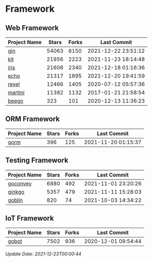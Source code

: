 # Framework

## Web Framework
| Project Name | Stars | Forks | Last Commit |
| ------------ | ----- | ----- | ----------- |
| [gin](https://github.com/gin-gonic/gin) | 54063 | 6150 | 2021-12-22 23:51:12 |
| [kit](https://github.com/go-kit/kit) | 21956 | 2223 | 2021-11-23 18:14:48 |
| [iris](https://github.com/kataras/iris) | 21608 | 2340 | 2021-12-18 01:16:36 |
| [echo](https://github.com/labstack/echo) | 21317 | 1895 | 2021-12-20 19:41:59 |
| [revel](https://github.com/revel/revel) | 12466 | 1405 | 2020-07-12 05:57:36 |
| [martini](https://github.com/go-martini/martini) | 11382 | 1132 | 2017-01-21 21:58:54 |
| [beego](https://github.com/astaxie/beego) | 323 | 101 | 2020-12-13 11:36:23 |

## ORM Framework
| Project Name | Stars | Forks | Last Commit |
| ------------ | ----- | ----- | ----------- |
| [gorm](https://github.com/jinzhu/gorm) | 396 | 125 | 2021-11-20 01:15:37 |

## Testing Framework
| Project Name | Stars | Forks | Last Commit |
| ------------ | ----- | ----- | ----------- |
| [goconvey](https://github.com/smartystreets/goconvey) | 6880 | 492 | 2021-11-01 23:20:26 |
| [ginkgo](https://github.com/onsi/ginkgo) | 5357 | 479 | 2021-11-11 15:28:03 |
| [goblin](https://github.com/franela/goblin) | 820 | 74 | 2021-10-03 14:34:22 |

## IoT Framework
| Project Name | Stars | Forks | Last Commit |
| ------------ | ----- | ----- | ----------- |
| [gobot](https://github.com/hybridgroup/gobot) | 7502 | 936 | 2020-12-01 09:54:44 |

*Update Date: 2021-12-23T00:00:44*